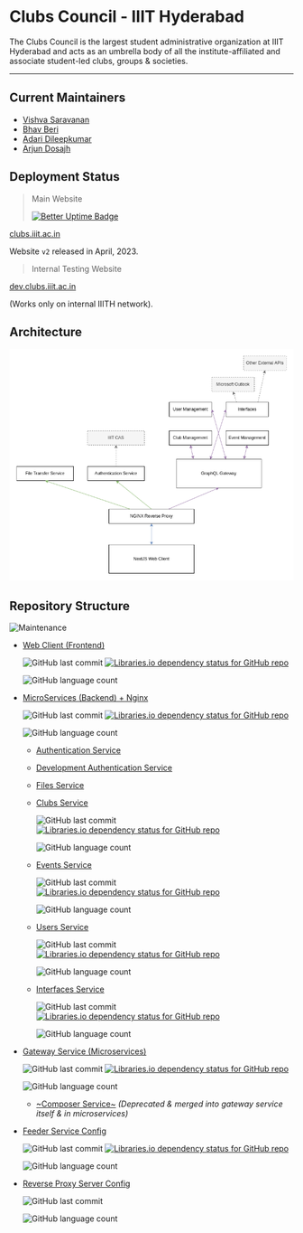 # **Clubs Council - IIIT Hyderabad**

The Clubs Council is the largest student administrative organization at IIIT Hyderabad and acts as an umbrella body of all the institute-affiliated and associate student-led clubs, groups & societies.

---

## Current Maintainers
- [Vishva Saravanan](https://github.com/v15hv4)
- [Bhav Beri](https://github.com/bhavberi)
- [Adari Dileepkumar](https://github.com/Dileepadari)
- [Arjun Dosajh](https://github.com/arjundosajh)

##  Deployment Status
> Main Website
>
> [![Better Uptime Badge](https://betteruptime.com/status-badges/v1/monitor/ikqm.svg)](https://clubs_iiith.betteruptime.com/)

[clubs.iiit.ac.in](https://clubs.iiit.ac.in/)

Website `v2` released in April, 2023.

> Internal Testing Website 

[dev.clubs.iiit.ac.in](https://dev.clubs.iiit.ac.in/)

(Works only on internal IIITH network).

## Architecture

![Architecture](./cc-arch.png)

## Repository Structure

![Maintenance](https://img.shields.io/maintenance/yes/2024)

- [Web Client (Frontend)](https://github.com/Clubs-Council-IIITH/web)

    ![GitHub last commit](https://img.shields.io/github/last-commit/Clubs-Council-IIITH/web)
    [![Libraries.io dependency status for GitHub repo](https://img.shields.io/librariesio/github/Clubs-Council-IIITH/web)](https://libraries.io/github/Clubs-Council-IIITH/web)

    ![GitHub language count](https://img.shields.io/github/languages/count/Clubs-Council-IIITH/web?style=plastic)

- [MicroServices (Backend) + Nginx](https://github.com/Clubs-Council-IIITH/services)

    ![GitHub last commit](https://img.shields.io/github/last-commit/Clubs-Council-IIITH/services)
    [![Libraries.io dependency status for GitHub repo](https://img.shields.io/librariesio/github/Clubs-Council-IIITH/services)](https://libraries.io/github/Clubs-Council-IIITH/services)

    ![GitHub language count](https://img.shields.io/github/languages/count/Clubs-Council-IIITH/services?style=plastic)

    - [Authentication Service](https://github.com/Clubs-Council-IIITH/auth)

        <!-- ![GitHub last commit](https://img.shields.io/github/last-commit/Clubs-Council-IIITH/auth)
        [![Libraries.io dependency status for GitHub repo](https://img.shields.io/librariesio/github/Clubs-Council-IIITH/auth)](https://libraries.io/github/Clubs-Council-IIITH/auth)

        ![GitHub language count](https://img.shields.io/github/languages/count/Clubs-Council-IIITH/auth?style=plastic) -->
    
    - [Development Authentication Service](https://github.com/Clubs-Council-IIITH/auth-dev)

        <!-- ![GitHub last commit](https://img.shields.io/github/last-commit/Clubs-Council-IIITH/auth-dev)
        [![Libraries.io dependency status for GitHub repo](https://img.shields.io/librariesio/github/Clubs-Council-IIITH/auth-dev)](https://libraries.io/github/Clubs-Council-IIITH/auth-dev)

        ![GitHub language count](https://img.shields.io/github/languages/count/Clubs-Council-IIITH/auth-dev?style=plastic) 
        -->
    
    - [Files Service](https://github.com/Clubs-Council-IIITH/files)

        <!-- ![GitHub last commit](https://img.shields.io/github/last-commit/Clubs-Council-IIITH/files)
        [![Libraries.io dependency status for GitHub repo](https://img.shields.io/librariesio/github/Clubs-Council-IIITH/files)](https://libraries.io/github/Clubs-Council-IIITH/files)

        ![GitHub language count](https://img.shields.io/github/languages/count/Clubs-Council-IIITH/files?style=plastic) -->
    
    - [Clubs Service](https://github.com/Clubs-Council-IIITH/clubs)

        ![GitHub last commit](https://img.shields.io/github/last-commit/Clubs-Council-IIITH/clubs)
        [![Libraries.io dependency status for GitHub repo](https://img.shields.io/librariesio/github/Clubs-Council-IIITH/clubs)](https://libraries.io/github/Clubs-Council-IIITH/clubs)

        ![GitHub language count](https://img.shields.io/github/languages/count/Clubs-Council-IIITH/clubs?style=plastic)
    
    - [Events Service](https://github.com/Clubs-Council-IIITH/events)

        ![GitHub last commit](https://img.shields.io/github/last-commit/Clubs-Council-IIITH/events)
        [![Libraries.io dependency status for GitHub repo](https://img.shields.io/librariesio/github/Clubs-Council-IIITH/events)](https://libraries.io/github/Clubs-Council-IIITH/events)

        ![GitHub language count](https://img.shields.io/github/languages/count/Clubs-Council-IIITH/events?style=plastic)

    - [Users Service](https://github.com/Clubs-Council-IIITH/users)

        ![GitHub last commit](https://img.shields.io/github/last-commit/Clubs-Council-IIITH/users)
        [![Libraries.io dependency status for GitHub repo](https://img.shields.io/librariesio/github/Clubs-Council-IIITH/users)](https://libraries.io/github/Clubs-Council-IIITH/users)

        ![GitHub language count](https://img.shields.io/github/languages/count/Clubs-Council-IIITH/users?style=plastic)
    
    - [Interfaces Service](https://github.com/Clubs-Council-IIITH/interfaces)

        ![GitHub last commit](https://img.shields.io/github/last-commit/Clubs-Council-IIITH/interfaces)
        [![Libraries.io dependency status for GitHub repo](https://img.shields.io/librariesio/github/Clubs-Council-IIITH/interfaces)](https://libraries.io/github/Clubs-Council-IIITH/interfaces)

        ![GitHub language count](https://img.shields.io/github/languages/count/Clubs-Council-IIITH/interfaces?style=plastic)

- [Gateway Service (Microservices)](https://github.com/Clubs-Council-IIITH/gateway)

    ![GitHub last commit](https://img.shields.io/github/last-commit/Clubs-Council-IIITH/gateway)
    [![Libraries.io dependency status for GitHub repo](https://img.shields.io/librariesio/github/Clubs-Council-IIITH/gateway)](https://libraries.io/github/Clubs-Council-IIITH/gateway)

    ![GitHub language count](https://img.shields.io/github/languages/count/Clubs-Council-IIITH/gateway?style=plastic)

    - [~Composer Service~](https://github.com/Clubs-Council-IIITH/composer) _(Deprecated & merged into gateway service itself & in microservices)_

        <!-- ![GitHub last commit](https://img.shields.io/github/last-commit/Clubs-Council-IIITH/composer)
        <> [![Libraries.io dependency status for GitHub repo](https://img.shields.io/librariesio/github/Clubs-Council-IIITH/composer)](https://libraries.io/github/Clubs-Council-IIITH/composer) -->

        <!-- ![GitHub language count](https://img.shields.io/github/languages/count/Clubs-Council-IIITH/composer?style=plastic) -->

- [Feeder Service Config](https://github.com/Clubs-Council-IIITH/feeder)

    ![GitHub last commit](https://img.shields.io/github/last-commit/Clubs-Council-IIITH/feeder)
    [![Libraries.io dependency status for GitHub repo](https://img.shields.io/librariesio/github/Clubs-Council-IIITH/feeder)](https://libraries.io/github/Clubs-Council-IIITH/feeder)

    ![GitHub language count](https://img.shields.io/github/languages/count/Clubs-Council-IIITH/feeder?style=plastic)

- [Reverse Proxy Server Config](https://github.com/Clubs-Council-IIITH/reverse-proxy)

    ![GitHub last commit](https://img.shields.io/github/last-commit/Clubs-Council-IIITH/reverse-proxy)

    ![GitHub language count](https://img.shields.io/github/languages/count/Clubs-Council-IIITH/reverse-proxy?style=plastic)
